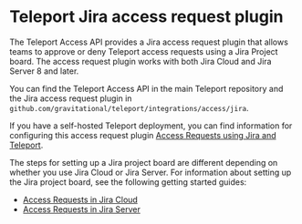# Teleport Jira access request plugin

The Teleport Access API provides a Jira access request plugin that allows teams
to approve or deny Teleport access requests using a Jira Project board. The
access request plugin works with both Jira Cloud and Jira Server 8 and later.

You can find the Teleport Access API in the main Teleport repository and the
Jira access request plugin in `github.com/gravitational/teleport/integrations/access/jira`.

If you have a self-hosted Teleport deployment, you can find information for
configuring this access request
plugin [Access Requests using Jira and Teleport](https://goteleport.com/docs/access-controls/access-request-plugins/ssh-approval-jira/).

The steps for setting up a Jira project board are different depending on whether
you use Jira Cloud or Jira Server. For information about setting up the Jira
project board, see the following getting started guides:

- [Access Requests in Jira Cloud](./INSTALL-JIRA-CLOUD.md)
- [Access Requests in Jira Server](./INSTALL-JIRA-SERVER.md)
